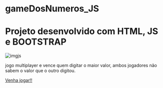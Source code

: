 # gameDosNumeros_JS

<h1>Projeto desenvolvido com HTML, JS e BOOTSTRAP</h1>

![imgjs](https://user-images.githubusercontent.com/54957033/104114729-88711480-52e6-11eb-8caf-8c032fd6bde8.png)

<p>jogo multiplayer e vence quem digitar o maior valor, ambos jogadores não sabem o valor que o outro digitou.</p> 


<a href="https://cnnay.github.io/gameDosNumeros_JS/"  target="_blank">Venha jogar!!</a>
